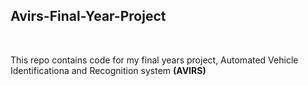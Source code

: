 ## Avirs-Final-Year-Project
</br>

This repo contains code for my final years project, Automated Vehicle Identificationa and Recognition system <b>(AVIRS)</b>
